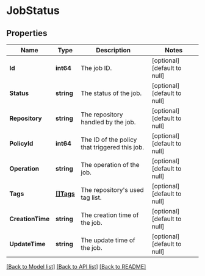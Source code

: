 # JobStatus

## Properties
Name | Type | Description | Notes
------------ | ------------- | ------------- | -------------
**Id** | **int64** | The job ID. | [optional] [default to null]
**Status** | **string** | The status of the job. | [optional] [default to null]
**Repository** | **string** | The repository handled by the job. | [optional] [default to null]
**PolicyId** | **int64** | The ID of the policy that triggered this job. | [optional] [default to null]
**Operation** | **string** | The operation of the job. | [optional] [default to null]
**Tags** | [**[]Tags**](Tags.md) | The repository&#39;s used tag list. | [optional] [default to null]
**CreationTime** | **string** | The creation time of the job. | [optional] [default to null]
**UpdateTime** | **string** | The update time of the job. | [optional] [default to null]

[[Back to Model list]](../README.md#documentation-for-models) [[Back to API list]](../README.md#documentation-for-api-endpoints) [[Back to README]](../README.md)


